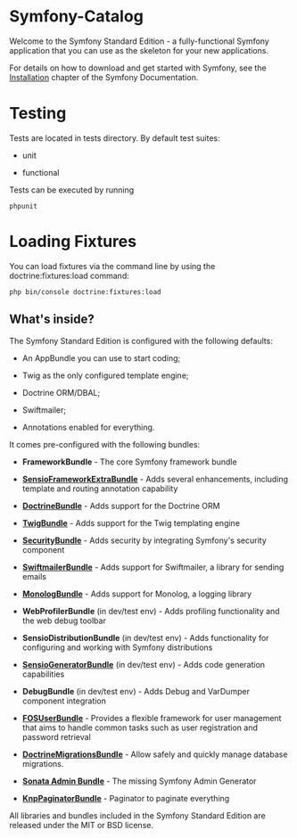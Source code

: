 Symfony-Catalog
===============

Welcome to the Symfony Standard Edition - a fully-functional Symfony
application that you can use as the skeleton for your new applications.

For details on how to download and get started with Symfony, see the
[Installation][1] chapter of the Symfony Documentation.

Testing
=======
Tests are located in tests directory. By default test suites:
  
  * unit
  
  * functional
  
Tests can be executed by running

~~~~~~~~
phpunit  
~~~~~~~~

Loading Fixtures
================
You can load fixtures via the command line by using the doctrine:fixtures:load command:
  
~~~~~~~~~~~~~~~~~~~~~~~~~~~~~~~~~~~~~~
php bin/console doctrine:fixtures:load 
~~~~~~~~~~~~~~~~~~~~~~~~~~~~~~~~~~~~~~

What's inside?
--------------

The Symfony Standard Edition is configured with the following defaults:

  * An AppBundle you can use to start coding;

  * Twig as the only configured template engine;

  * Doctrine ORM/DBAL;

  * Swiftmailer;

  * Annotations enabled for everything.

It comes pre-configured with the following bundles:

  * **FrameworkBundle** - The core Symfony framework bundle

  * [**SensioFrameworkExtraBundle**][6] - Adds several enhancements, including
    template and routing annotation capability

  * [**DoctrineBundle**][7] - Adds support for the Doctrine ORM

  * [**TwigBundle**][8] - Adds support for the Twig templating engine

  * [**SecurityBundle**][9] - Adds security by integrating Symfony's security
    component

  * [**SwiftmailerBundle**][10] - Adds support for Swiftmailer, a library for
    sending emails

  * [**MonologBundle**][11] - Adds support for Monolog, a logging library

  * **WebProfilerBundle** (in dev/test env) - Adds profiling functionality and
    the web debug toolbar

  * **SensioDistributionBundle** (in dev/test env) - Adds functionality for
    configuring and working with Symfony distributions

  * [**SensioGeneratorBundle**][13] (in dev/test env) - Adds code generation
    capabilities

  * **DebugBundle** (in dev/test env) - Adds Debug and VarDumper component
    integration
    
  * [**FOSUserBundle**][14] - Provides a flexible framework for
    user management that aims to handle common tasks such as user registration
    and password retrieval 
    
  * [**DoctrineMigrationsBundle**][15] - Allow safely and
    quickly manage database migrations.
    
  * [**Sonata Admin Bundle**][16] - The missing Symfony
   Admin Generator
   
  * [**KnpPaginatorBundle**][17] - Paginator to paginate everything 

All libraries and bundles included in the Symfony Standard Edition are
released under the MIT or BSD license.

[1]:  https://symfony.com/doc/3.2/setup.html
[6]:  https://symfony.com/doc/current/bundles/SensioFrameworkExtraBundle/index.html
[7]:  https://symfony.com/doc/3.2/doctrine.html
[8]:  https://symfony.com/doc/3.2/templating.html
[9]:  https://symfony.com/doc/3.2/security.html
[10]: https://symfony.com/doc/3.2/email.html
[11]: https://symfony.com/doc/3.2/logging.html
[12]: https://symfony.com/doc/3.2/assetic/asset_management.html
[13]: https://symfony.com/doc/current/bundles/SensioGeneratorBundle/index.html
[14]: http://symfony.com/doc/current/bundles/FOSUserBundle/index.html
[15]: http://symfony.com/doc/current/bundles/DoctrineMigrationsBundle/index.html
[16]: https://symfony.com/doc/current/bundles/SonataAdminBundle/index.html
[17]: https://github.com/KnpLabs/KnpPaginatorBundle